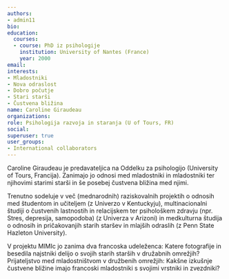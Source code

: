 ```yaml
---
authors:
- admin11
bio: 
education:
  courses:
  - course: PhD iz psihologije
    institution: University of Nantes (France)
    year: 2000
email:
interests:
- Mladostniki
- Nova odraslost
- Dobro počutje
- Stari starši
- Čustvena bližina
name: Caroline Giraudeau
organizations:
role: Psihologija razvoja in staranja (U of Tours, FR)
social:
superuser: true
user_groups:
- International collaborators
---
```


Caroline Giraudeau je predavateljica na Oddelku za psihologijo (University of Tours, Francija). Zanimajo jo odnosi med mladostniki in mladostniki ter njihovimi starimi starši in še posebej čustvena bližina med njimi.

Trenutno sodeluje v več (mednarodnih) raziskovalnih projektih o odnosih med študentom in učiteljem (z Univerzo v Kentuckyju), multinacionalni študiji o čustvenih lastnostih in relacijskem ter psihološkem zdravju (npr. Stres, depresija, samopodoba) (z Univerza v Arizoni) in medkulturna študija o odnosih in pričakovanjih starih staršev in mlajših odraslih (z Penn State Hazleton University).

V projektu MIMIc jo zanima dva francoska udeleženca: Katere fotografije in besedila najstniki delijo o svojih starih starših v družabnih omrežjih? Prijateljstvo med mladostništvom v družbenih omrežjih: Kakšne izkušnje čustvene bližine imajo francoski mladostniki s svojimi vrstniki in zvezdniki?
